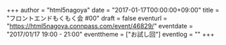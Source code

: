 +++
author = "html5nagoya"
date = "2017-01-17T00:00:00+09:00"
title = "フロントエンドもくもく会 #00"
draft = false
eventurl = "https://html5nagoya.connpass.com/event/46829/"
eventdate = "2017/01/17 19:00 - 21:00"
eventtheme = ["お試し回"]
eventlog = ""
+++

